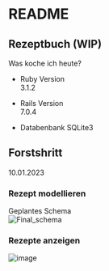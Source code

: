 # README

## Rezeptbuch (WIP)
Was koche ich heute?

* Ruby Version\
3.1.2

* Rails Version\
7.0.4

* Databenbank
SQLite3

## Forstshritt
10.01.2023
### Rezept modellieren
Geplantes Schema\
![Final_schema](https://user-images.githubusercontent.com/2192560/211774180-5b8bc14b-f4a9-43ae-b3a0-cb6f9a061303.PNG)
### Rezepte anzeigen
![image](https://user-images.githubusercontent.com/2192560/211803157-62065a64-6fb6-49ad-9711-25cb4515876d.png)
